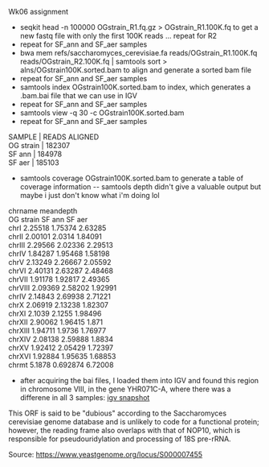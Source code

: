 Wk06 assignment

- seqkit head -n 100000 OGstrain_R1.fq.gz > OGstrain_R1.100K.fq to get a new fastq file with only the first 100K reads ... repeat for R2
- repeat for SF_ann and SF_aer samples
- bwa mem refs/saccharomyces_cerevisiae.fa reads/OGstrain_R1.100K.fq reads/OGstrain_R2.100K.fq | samtools sort > alns/OGstrain100K.sorted.bam to align and generate a sorted bam file
- repeat for SF_ann and SF_aer samples
- samtools index OGstrain100K.sorted.bam to index, which generates a .bam.bai file that we can use in IGV
- repeat for SF_ann and SF_aer samples
- samtools view -q 30 -c OGstrain100K.sorted.bam
- repeat for SF_ann and SF_aer samples

SAMPLE		|	READS ALIGNED  
OG strain	|	182307  
SF ann		|	184978  
SF aer		|	185103  

- samtools coverage OGstrain100K.sorted.bam to generate a table of coverage information -- samtools depth didn't give a valuable output but maybe i just don't know what i'm doing lol

chrname  meandepth  
          OG strain  SF ann  SF aer  
chrI  2.25518  1.75374  2.63285  
chrII	2.00101	2.0314    1.84091  
chrIII	2.29566      2.02336   2.29513  
chrIV	1.84287      1.95468   1.58198  
chrV	2.13249      2.26667   2.05592  
chrVI	2.40131      2.63287   2.48468  
chrVII	1.91178      1.92817   2.49365  
chrVIII	2.09369      2.58202   1.92991  
chrIV	2.14843      2.69938   2.71221  
chrX	2.06919      2.13238   1.82307  
chrXI	2.1039       2.1255    1.98496  
chrXII	2.90062      1.96415   1.871  
chrXIII	1.94711      1.9736    1.76977  
chrXIV	2.08138      2.59888   1.8834  
chrXV	1.92412      2.05429   1.72397  
chrXVI	1.92884      1.95635   1.68853  
chrmt	5.1878       0.692874  6.72008

- after acquiring the bai files, I loaded them into IGV and found this region in chromosome VIII, in the gene YHR071C-A, where there was a differene in all 3 samples: [igv snapshot](http://10.248.148.22/hub/user-redirect/lab/tree/OMICS/wk06/igv_snapshot.png)

This ORF is said to be "dubious" according to the Saccharomyces cerevisiae genome database and is unlikely to code for a functional protein; however, the reading frame also overlaps with that of NOP10, which is responsible for pseudouridylation and processing of 18S pre-rRNA.

Source: https://www.yeastgenome.org/locus/S000007455
